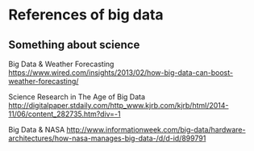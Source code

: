 # References of big data

## Something about science

Big Data & Weather Forecasting
https://www.wired.com/insights/2013/02/how-big-data-can-boost-weather-forecasting/

Science Research in The Age of Big Data
http://digitalpaper.stdaily.com/http_www.kjrb.com/kjrb/html/2014-11/06/content_282735.htm?div=-1

Big Data & NASA
http://www.informationweek.com/big-data/hardware-architectures/how-nasa-manages-big-data-/d/d-id/899791
